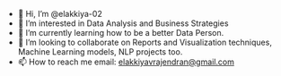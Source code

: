 - 👋 Hi, I’m @elakkiya-02
- 👀 I’m interested in Data Analysis and Business Strategies
- 🌱 I’m currently learning how to be a better Data Person.
- 💞️ I’m looking to collaborate on Reports and Visualization techniques, Machine Learning models, NLP projects too.
- 📫 How to reach me email: elakkiyavrajendran@gmail.com

<!---
elakkiya-02/elakkiya-02 is a ✨ special ✨ repository because its `README.md` (this file) appears on your GitHub profile.
You can click the Preview link to take a look at your changes.
--->

